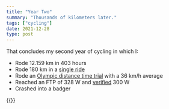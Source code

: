 ```yaml
---
title: "Year Two"
summary: "Thousands of kilometers later."
tags: ["cycling"]
date: 2021-12-28
type: post
---
```

That concludes my second year of cycling in which I:

- Rode 12.159 km in 403 hours
- Rode 180 km in a [single ride](https://www.strava.com/activities/5532332583)
- Rode an [Olympic distance time trial](https://www.strava.com/activities/6218796328) with a 36 km/h average
- Reached an FTP of 328 W and [verified](https://www.strava.com/activities/6270309724) 300 W
- Crashed into a badger

{{<wide-image src="cube.jpg">}}
